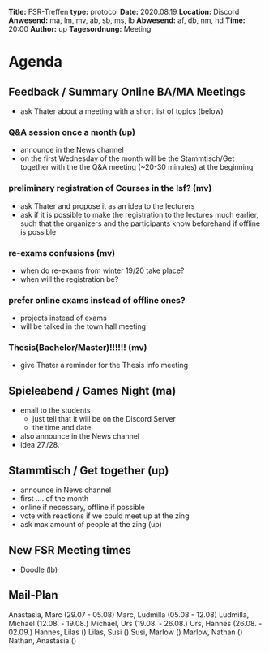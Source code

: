 **Title:** FSR-Treffen
**type:** protocol
**Date:** 2020.08.19
**Location:** Discord
**Anwesend:** ma, lm, mv, ab, sb, ms, lb
**Abwesend:** af, db, nm, hd
**Time:** 20:00
**Author:** up
**Tagesordnung:** Meeting

# Agenda

## Feedback / Summary Online BA/MA Meetings
- ask Thater about a meeting with a short list of topics (below)

### Q&A session once a month (up) 
- announce in the News channel
- on the first Wednesday of the month will be the Stammtisch/Get together with the the Q&A meeting (~20-30 minutes) at the beginning


### preliminary registration of Courses in the lsf? (mv)
- ask Thater and propose it as an idea to the lecturers
- ask if it is possible to make the registration to the lectures much earlier, such that the organizers and the participants know beforehand if offline is possible

### re-exams confusions (mv)
- when do re-exams from winter 19/20 take place?
- when will the registration be? 

### prefer online exams instead of offline ones?
- projects instead of exams
- will be talked in the town hall meeting

### Thesis(Bachelor/Master)!!!!!! (mv)
- give Thater a reminder for the Thesis info meeting


## Spieleabend / Games Night (ma)
 - email to the students
    - just tell that it will be on the Discord Server
    - the time and date
- also announce in the News channel
- idea 27./28.

## Stammtisch / Get together (up)
- announce in News channel
- first .... of the month
- online if necessary, offline if possible
- vote with reactions if we could meet up at the zing 
- ask max amount of people at the zing (up)

## New FSR Meeting times
- Doodle (lb)

## Mail-Plan
Anastasia, Marc (29.07 - 05.08) 
Marc, Ludmilla (05.08 - 12.08)
Ludmilla, Michael (12.08. - 19.08.)
Michael, Urs (19.08. - 26.08.)
Urs, Hannes (26.08. - 02.09.)
Hannes, Lilas ()
Lilas, Susi ()
Susi, Marlow ()
Marlow, Nathan ()
Nathan, Anastasia ()

